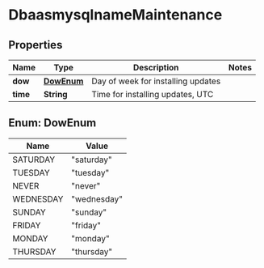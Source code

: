 # DbaasmysqlnameMaintenance

## Properties
Name | Type | Description | Notes
------------ | ------------- | ------------- | -------------
**dow** | [**DowEnum**](#DowEnum) | Day of week for installing updates | 
**time** | **String** | Time for installing updates, UTC | 

<a name="DowEnum"></a>
## Enum: DowEnum
Name | Value
---- | -----
SATURDAY | &quot;saturday&quot;
TUESDAY | &quot;tuesday&quot;
NEVER | &quot;never&quot;
WEDNESDAY | &quot;wednesday&quot;
SUNDAY | &quot;sunday&quot;
FRIDAY | &quot;friday&quot;
MONDAY | &quot;monday&quot;
THURSDAY | &quot;thursday&quot;
